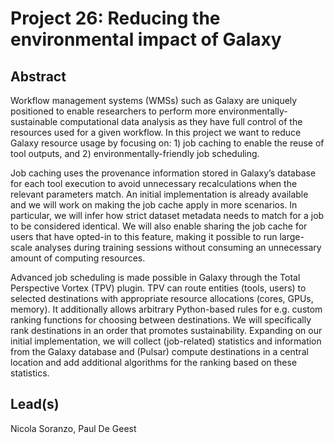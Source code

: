 # Project 26: Reducing the environmental impact of Galaxy

## Abstract

Workflow management systems (WMSs) such as Galaxy are uniquely positioned to enable researchers to perform more environmentally-sustainable computational data analysis as they have full control of the resources used for a given workflow.
In this project we want to reduce Galaxy resource usage by focusing on: 1) job caching to enable the reuse of tool outputs, and 2) environmentally-friendly job scheduling.

Job caching uses the provenance information stored in Galaxy’s database for each tool execution to avoid unnecessary recalculations when the relevant parameters match. An initial implementation is already available and we will work on making the job cache apply in more scenarios. In particular, we will infer how strict dataset metadata needs to match for a job to be considered identical. We will also enable sharing the job cache for users that have opted-in to this feature, making it possible to run large-scale analyses during training sessions without consuming an unnecessary amount of computing resources.

Advanced job scheduling is made possible in Galaxy through the Total Perspective Vortex (TPV) plugin. TPV can route entities (tools, users) to selected destinations with appropriate resource allocations (cores, GPUs, memory). It additionally allows arbitrary Python-based rules for e.g. custom ranking functions for choosing between destinations. We will specifically rank destinations in an order that promotes sustainability. Expanding on our initial implementation, we will collect (job-related) statistics and information from the Galaxy database and (Pulsar) compute destinations in a central location and add additional algorithms for the ranking based on these statistics.

## Lead(s)

Nicola Soranzo, Paul De Geest

